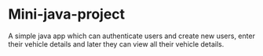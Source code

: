 # Mini-java-project
A simple java app which can authenticate users and create new users, enter their vehicle details and later they can view all their vehicle 
details.
